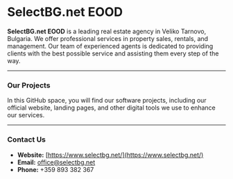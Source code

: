 # SelectBG.net EOOD

**SelectBG.net EOOD** is a leading real estate agency in Veliko Tarnovo, Bulgaria. We offer professional services in property sales, rentals, and management. Our team of experienced agents is dedicated to providing clients with the best possible service and assisting them every step of the way.

---

### Our Projects

In this GitHub space, you will find our software projects, including our official website, landing pages, and other digital tools we use to enhance our services.

---

### Contact Us

* **Website:** [https://www.selectbg.net/](https://www.selectbg.net/)
* **Email:** [office@selectbg.net](mailto:office@selectbg.net)
* **Phone:** +359 893 382 367
